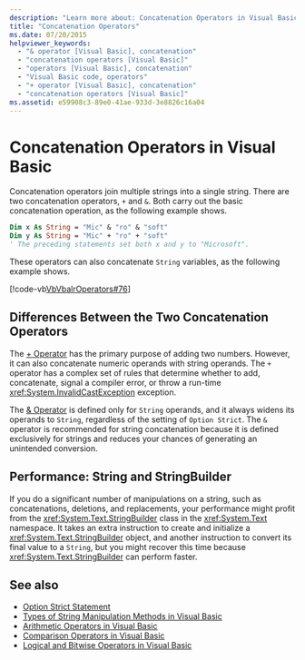 ```yaml
---
description: "Learn more about: Concatenation Operators in Visual Basic"
title: "Concatenation Operators"
ms.date: 07/20/2015
helpviewer_keywords:
  - "& operator [Visual Basic], concatenation"
  - "concatenation operators [Visual Basic]"
  - "operators [Visual Basic], concatenation"
  - "Visual Basic code, operators"
  - "+ operator [Visual Basic], concatenation"
  - "concatenation operators [Visual Basic]"
ms.assetid: e59908c3-89e0-41ae-933d-3e8826c16a04
---
```

# Concatenation Operators in Visual Basic

Concatenation operators join multiple strings into a single string. There are two concatenation operators, `+` and `&`. Both carry out the basic concatenation operation, as the following example shows.

```vb
Dim x As String = "Mic" & "ro" & "soft"
Dim y As String = "Mic" + "ro" + "soft"
' The preceding statements set both x and y to "Microsoft".
```

These operators can also concatenate `String` variables, as the following example shows.

[!code-vb[VbVbalrOperators#76](~/samples/snippets/visualbasic/VS_Snippets_VBCSharp/VbVbalrOperators/VB/Class1.vb#76)]

## Differences Between the Two Concatenation Operators

The [+ Operator](../../../language-reference/operators/addition-operator.md) has the primary purpose of adding two numbers. However, it can also concatenate numeric operands with string operands. The `+` operator has a complex set of rules that determine whether to add, concatenate, signal a compiler error, or throw a run-time <xref:System.InvalidCastException> exception.

The [& Operator](../../../language-reference/operators/concatenation-operator.md) is defined only for `String` operands, and it always widens its operands to `String`, regardless of the setting of `Option Strict`. The `&` operator is recommended for string concatenation because it is defined exclusively for strings and reduces your chances of generating an unintended conversion.

## Performance: String and StringBuilder

If you do a significant number of manipulations on a string, such as concatenations, deletions, and replacements, your performance might profit from the <xref:System.Text.StringBuilder> class in the <xref:System.Text> namespace. It takes an extra instruction to create and initialize a <xref:System.Text.StringBuilder> object, and another instruction to convert its final value to a `String`, but you might recover this time because <xref:System.Text.StringBuilder> can perform faster.

## See also

- [Option Strict Statement](../../../language-reference/statements/option-strict-statement.md)
- [Types of String Manipulation Methods in Visual Basic](../strings/types-of-string-manipulation-methods.md)
- [Arithmetic Operators in Visual Basic](arithmetic-operators.md)
- [Comparison Operators in Visual Basic](comparison-operators.md)
- [Logical and Bitwise Operators in Visual Basic](logical-and-bitwise-operators.md)
